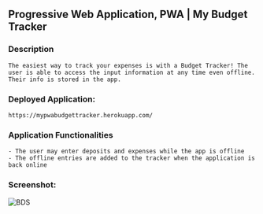## Progressive Web Application, PWA | My Budget Tracker

### Description
    The easiest way to track your expenses is with a Budget Tracker! The user is able to access the input information at any time even offline. Their info is stored in the app. 
    
### Deployed Application:
    https://mypwabudgettracker.herokuapp.com/


### Application Functionalities 
    - The user may enter deposits and expenses while the app is offline
    - The offline entries are added to the tracker when the application is back online


### Screenshot:

![BDS](https://user-images.githubusercontent.com/65464431/164300289-61070bcf-63e6-477d-a112-292ffc8d2752.png)

